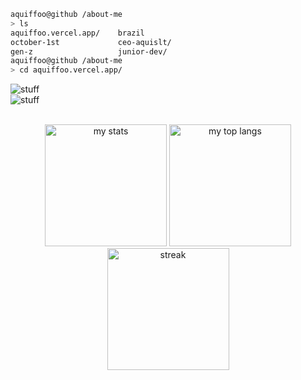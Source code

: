 ```bash
aquiffoo@github /about-me
> ls
aquiffoo.vercel.app/    brazil
october-1st             ceo-aquislt/
gen-z                   junior-dev/
aquiffoo@github /about-me
> cd aquiffoo.vercel.app/
```
![stuff](https://skillicons.dev/icons?i=js,py,html,css,ts,cs,discord,premiere,github,notion,vscode)
<br>
![stuff](https://skillicons.dev/icons?i=react,androidstudio,gmail,arduino,markdown,windows,sqlite,nodejs,git,bash,next)
<br> <br>

<p align="center">
  <img src="https://github-readme-stats.vercel.app/api?username=aquiffoo&theme=blue_navy&hide_border=true" alt="my stats" height="195px" />
  <img src="https://github-readme-stats.vercel.app/api/top-langs/?username=aquiffoo&theme=blue_navy&layout=compact&hide_border=true" alt="my top langs" height="195px" />
  <img src="https://streak-stats.demolab.com/?user=aquiffoo&theme=blue_navy&hide_border=true&date_format=M%20j%5B%2C%20Y%5D&exclude_days=Sun%2CSat)](https://git.io/streak-stats" alt="streak" height="195px"/>
</p>
